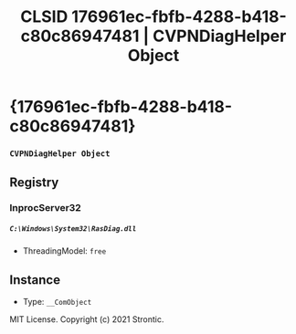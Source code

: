 ﻿---
title: "CLSID 176961ec-fbfb-4288-b418-c80c86947481 | CVPNDiagHelper Object"
excerpt: What is COM-Object CLSID 176961ec-fbfb-4288-b418-c80c86947481?
---

# {176961ec-fbfb-4288-b418-c80c86947481}

### `CVPNDiagHelper Object`

## Registry


### InprocServer32

##### `C:\Windows\System32\RasDiag.dll`
* ThreadingModel: `free`

## Instance

* Type: `__ComObject`

MIT License. Copyright (c) 2021 Strontic.


